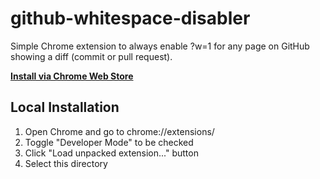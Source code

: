 # github-whitespace-disabler

Simple Chrome extension to always enable ?w=1 for any page on GitHub showing a diff (commit or pull request).

[**Install via Chrome Web Store**](https://chrome.google.com/webstore/detail/bppopebgnjajocjnjlginjfpjbleappc/publish-delayed)

## Local Installation

1. Open Chrome and go to chrome://extensions/
2. Toggle "Developer Mode" to be checked
3. Click "Load unpacked extension..." button
4. Select this directory
